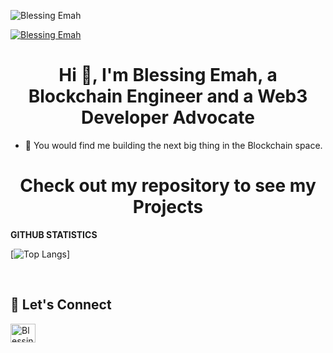 <p align="left"><img src="https://komarev.com/ghpvc/?username=BlessingEmah&label=Profile%20views&color=0e75b6&style=flat"
                     alt="Blessing Emah"/></p>
   <p align="left"> <a href="https://twitter.com/theblessingemah" target="blank"><img src="https://img.shields.io/twitter/follow/theblessingemah?logo=twitter&style=for-the-badge" alt="Blessing Emah" /></a> </p>
   
   <h1 align="center">Hi 👋, I'm Blessing Emah, 
  a Blockchain Engineer and a Web3 Developer Advocate</h1>
          
- 👯 You would find me building the next big thing in the Blockchain space. 
<h1 align= "center" > Check out my repository to see my Projects </h1>

**GITHUB STATISTICS**

[![Top Langs](https://github-readme-stats.vercel.app/api/top-langs/?username=BlessingEmah&layout=compact)]

&nbsp;

## :handshake:   Let's Connect
<a href="https://twitter.com/theblessingemah" target="blank"><img align="center" src="https://raw.githubusercontent.com/rahuldkjain/github-profile-readme-generator/master/src/images/icons/Social/twitter.svg" alt="Blessing Emah" height="30" width="40" /></a>



